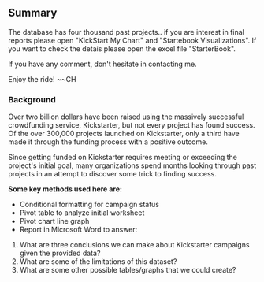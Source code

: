 ## Summary 
The database has four thousand past projects.. if you are interest in final reports please open "KickStart My Chart" and "Startebook Visualizations". If you want to check the detais please open the excel file "StarterBook".

If you have any comment, don't hesitate in contacting me. 

Enjoy the ride!
~~CH 

### Background

Over two billion dollars have been raised using the massively successful crowdfunding service, Kickstarter, 
but not every project has found success. Of the over 300,000 projects launched on Kickstarter, only a third have made it 
through the funding process with a positive outcome.

Since getting funded on Kickstarter requires meeting or exceeding the project's initial goal, many organizations spend months 
looking through past projects in an attempt to discover some trick to finding success. 


**Some key methods used here are:** 
* Conditional formatting for campaign status
* Pivot table to analyze initial worksheet 
* Pivot chart line graph
* Report in Microsoft Word to answer: 

1. What are three conclusions we can make about Kickstarter campaigns given the provided data?
2. What are some of the limitations of this dataset?
3. What are some other possible tables/graphs that we could create?
